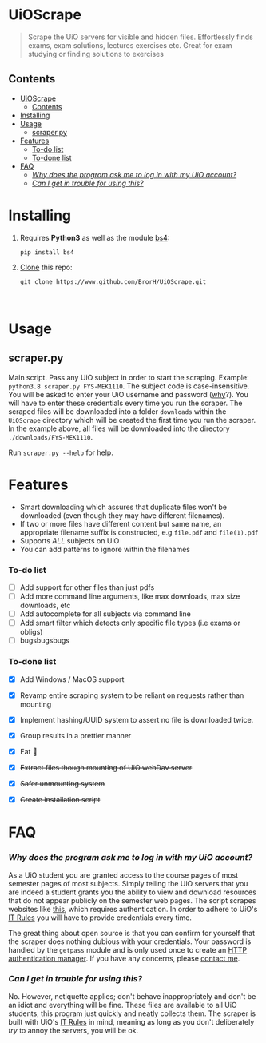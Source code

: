 # UiOScrape
> Scrape the UiO servers for visible and hidden files. Effortlessly finds exams, exam solutions, lectures exercises etc. 
> Great for exam studying or finding solutions to exercises

## Contents
- [UiOScrape](#uioscrape)
  - [Contents](#contents)
- [Installing](#installing)
- [Usage](#usage)
  - [scraper.py](#scraperpy)
- [Features](#features)
    - [To-do list](#to-do-list)
    - [To-done list](#to-done-list)
- [FAQ](#faq)
    - [*Why does the program ask me to log in with my UiO account?*](#why-does-the-program-ask-me-to-log-in-with-my-uio-account)
    - [*Can I get in trouble for using this?*](#can-i-get-in-trouble-for-using-this)
# Installing
1. Requires **Python3** as well as the module [bs4](https://pypi.org/project/beautifulsoup4/):
    
    `pip install bs4`
2. [Clone](https://docs.github.com/en/github/creating-cloning-and-archiving-repositories/cloning-a-repository) this repo:

    `git clone https://www.github.com/BrorH/UiOScrape.git`

<br>  


# Usage
 
## scraper.py
Main script. Pass any UiO subject in order to start the scraping. Example:
`python3.8 scraper.py FYS-MEK1110`. The subject code is case-insensitive.  
You will be asked to enter your UiO username and password ([why](#faq)?). You will have to enter these credentials every time you run the scraper.
The scraped files will be downloaded into a folder `downloads` within the `UiOScrape` directory which will be created the first time you run the scraper. In the example above, all files will be downloaded into the directory `./downloads/FYS-MEK1110`. 

Run `scraper.py --help` for help.



# Features
- Smart downloading which assures that duplicate files won't be downloaded (even though they may have different filenames).
- If two or more files have different content but same name, an appropriate filename suffix is constructed, e.g `file.pdf` and `file(1).pdf`
- Supports _ALL_ subjects on UiO
- You can add patterns to ignore within the filenames


### To-do list
- [ ] Add support for other files than just pdfs
- [ ] Add more command line arguments, like max downloads, max size downloads, etc
- [ ] Add autocomplete for all subjects via command line
- [ ] Add smart filter which detects only specific file types (i.e exams or obligs) 
- [ ] bugsbugsbugs

### To-done list
- [x] Add Windows / MacOS support
- [x] Revamp entire scraping system to be reliant on requests rather than mounting
- [x] Implement hashing/UUID system to assert no file is downloaded twice. 
- [x] Group results in a prettier manner
- [x] Eat 🍕
- [x] ~~Extract files though mounting of UiO webDav server~~
- [x] ~~Safer unmounting system~~
- [x] ~~Create installation script~~
    

# FAQ
### *Why does the program ask me to log in with my UiO account?*
As a UiO student you are granted access to the course pages of most semester pages of most subjects. Simply telling the UiO servers that you are indeed a student grants you the ability to view and download resources that do not appear publicly on the semester web pages. The script scrapes websites like [this](https://www-dav.uio.no/studier/emner/matnat/fys/FYS1001/), which requires authentication. In order to adhere to UiO's [IT Rules](https://www.uio.no/english/about/regulations/it/) you will have to provide credentials every time.

The great thing about open source is that you can confirm for yourself that the scraper does nothing dubious with your credentials.
Your password is handled by the `getpass` module and is only used once to create an [HTTP authentication manager](https://docs.python-requests.org/en/master/user/authentication/). If you have any concerns, please [contact me](mailto:bror.hjemgaard@gmail.com).


### *Can I get in trouble for using this?*
No. However, netiquette applies; don't behave inappropriately and don't be an idiot and everything will be fine. These files are available to all UiO students, this program just quickly and neatly collects them. The scraper is built with UiO's [IT Rules](https://www.uio.no/english/about/regulations/it/) in mind, meaning as long as you don't deliberately _try_ to annoy the servers, you will be ok.


  